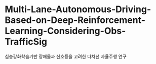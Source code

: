 # Multi-Lane-Autonomous-Driving-Based-on-Deep-Reinforcement-Learning-Considering-Obs-TrafficSig
심층강화학습기반 장애물과 신호등을 고려한  다차선 자율주행 연구 
